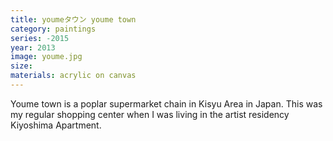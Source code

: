 ```yaml
---
title: youmeタウン youme town
category: paintings
series: -2015
year: 2013
image: youme.jpg
size: 
materials: acrylic on canvas
---
```


Youme town is a poplar supermarket chain in Kisyu Area in Japan. This was my regular shopping center when I was living in the artist residency Kiyoshima Apartment. 